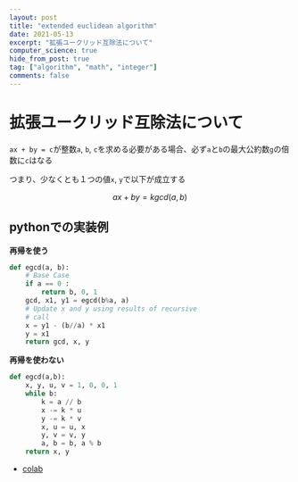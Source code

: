 ```yaml
---
layout: post
title: "extended euclidean algorithm"
date: 2021-05-13
excerpt: "拡張ユークリッド互除法について"
computer_science: true
hide_from_post: true
tag: ["algorithm", "math", "integer"]
comments: false
---
```


# 拡張ユークリッド互除法について
`ax + by = c`が整数`a`, `b`, `c`を求める必要がある場合、必ず`a`と`b`の最大公約数`g`の倍数に`c`はなる  

つまり、少なくとも１つの値`x`, `y`で以下が成立する  

$$
ax + b y = k gcd(a,b)
$$

## pythonでの実装例

**再帰を使う**  
```python
def egcd(a, b):
    # Base Case
    if a == 0 : 
        return b, 0, 1
    gcd, x1, y1 = egcd(b%a, a)
    # Update x and y using results of recursive
    # call
    x = y1 - (b//a) * x1
    y = x1
    return gcd, x, y
```

**再帰を使わない**  
```python
def egcd(a,b):
    x, y, u, v = 1, 0, 0, 1
    while b:
        k = a // b
        x -= k * u
        y -= k * v
        x, u = u, x
        y, v = v, y
        a, b = b, a % b
    return x, y
```
 - [colab](https://colab.research.google.com/drive/1_2g3FX6_9aon2LgHBFC0wdqkQ4aKNHjc?usp=sharing)
